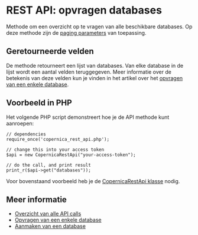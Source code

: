 # REST API: opvragen databases

Methode om een overzicht op te vragen van alle beschikbare databases. Op deze
methode zijn de [paging parameters](rest-paging) van toepassing.

## Geretourneerde velden

De methode retourneert een lijst van databases. Van elke database in de lijst
wordt een aantal velden teruggegeven. Meer informatie over de betekenis
van deze velden kun je vinden in het artikel over het 
[opvragen van een enkele database](rest-get-database).

## Voorbeeld in PHP

Het volgende PHP script demonstreert hoe je de API methode kunt aanroepen:

    // dependencies
    require_once('copernica_rest_api.php');

    // change this into your access token
    $api = new CopernicaRestApi("your-access-token");
    
    // do the call, and print result
    print_r($api->get("databases"));

Voor bovenstaand voorbeeld heb je de [CopernicaRestApi klasse](rest-php) nodig.
    

## Meer informatie

* [Overzicht van alle API calls](rest-reference)
* [Opvragen van een enkele database](rest-get-database)
* [Aanmaken van een database](rest-post-databases)
